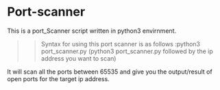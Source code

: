 # Port-scanner
This is a port_Scanner script written in python3 envirnment.
>> Syntax for using this port scanner is as follows :python3 port_scanner.py <ip address> (python3 port_scanner.py followed by the ip address you want to scan)

It will scan all the ports between 65535 and give you the output/result of open ports for the target ip address. 
